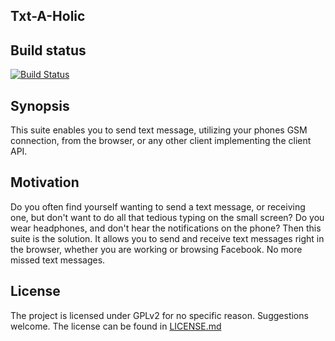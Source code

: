 ## Txt-A-Holic

## Build status
[![Build Status](https://travis-ci.org/mkholt/Txt-A-Holic-Server.svg?branch=master)](https://travis-ci.org/mkholt/Txt-A-Holic-Server)

## Synopsis

This suite enables you to send text message, utilizing your phones GSM connection, from the browser, or any other client implementing the client API.

## Motivation

Do you often find yourself wanting to send a text message, or receiving one, but don't want to do all that tedious typing on the small screen?
Do you wear headphones, and don't hear the notifications on the phone?
Then this suite is the solution. It allows you to send and receive text messages right in the browser, whether you are working or browsing Facebook.
No more missed text messages.

## License

The project is licensed under GPLv2 for no specific reason. Suggestions welcome.
The license can be found in [LICENSE.md](LICENSE.md)
